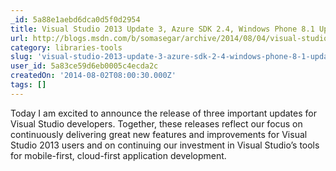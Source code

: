 ```yaml
---
_id: 5a88e1aebd6dca0d5f0d2954
title: Visual Studio 2013 Update 3, Azure SDK 2.4, Windows Phone 8.1 Update and Apache Cordova Tools CTP 2
url: http://blogs.msdn.com/b/somasegar/archive/2014/08/04/visual-studio-2013-update-3.aspx
category: libraries-tools
slug: 'visual-studio-2013-update-3-azure-sdk-2-4-windows-phone-8-1-update-and-apache-cordova-tools-ctp-2'
user_id: 5a83ce59d6eb0005c4ecda2c
createdOn: '2014-08-02T08:00:30.000Z'
tags: []
---
```


Today I am excited to announce the release of three important updates for Visual Studio developers. Together, these releases reflect our focus on continuously delivering great new features and improvements for Visual Studio 2013 users and on continuing our investment in Visual Studio’s tools for mobile-first, cloud-first application development.

